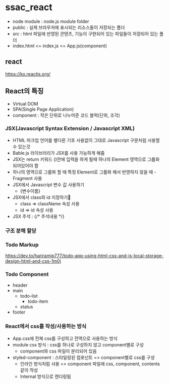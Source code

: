 # ssac_react

- node module : node.js module folder
- public : 실제 브라우저에 표시되는 리소스들이 저장되는 폴더
- src : html 파일에 반영된 콘텐츠, 기능이 구현되어 있는 파일들이 저장되어 있는 폴더
- index.html <= index.js <= App.js(component)

## react

https://ko.reactjs.org/

## React의 특징

- Virtual DOM
- SPA(Single Page Application)
- component : 작은 단위로 나누어준 코드 블럭(단위, 조각)

### JSX(Javascript Syntax Extension / Javascript XML)

- HTML 마크업 언어를 별다른 기호 사용없이 그대로 Javascript 구문처럼 사용할 수 있는것
- Bable.js 라이브러리가 JSX를 사용 가능하게 해줌
- JSX는 return 키워드 ()안에 입력을 하게 될때 하나의 Element 영역으로 그룹화 되어있어야 함
- 하나의 영역으로 그룹화 할 때 특정 Element로 그룹화 해서 반영하지 않을 때 -Fragment 사용
- JSX에서 Javascript 변수 값 사용하기
    - {변수이름}
- JSX에서 class와 id 지정하기
    - class => className 속성 사용
    - id => id 속성 사용
- JSX 주석 : {/* 주석내용 */}

### 구조 분해 할당



### Todo Markup
https://dev.to/hariramjp777/todo-app-using-html-css-and-js-local-storage-design-html-and-css-1m0j

### Todo Component

- header
- main
    - todo-list
        - todo-item
    - status
- footer


### React에서 css를 작성/사용하는 방식

- App.css에 전체 css를 구성하고 전역으로 사용하는 방식
- module css 방식 : css를 하나로 구성하지 않고 component별로 구성
    - component와 css 파일이 분리되어 있음
- styled-component : 스타일링된 컴포넌트 => component별로 css를 구성
    - 인라인 방식처럼 사용 => component 파일에 css, component, contents 같이 작성
    - Internal 방식으로 렌더링됨
